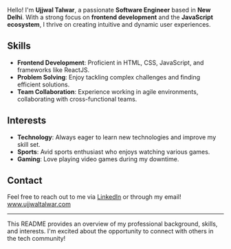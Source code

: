 Hello! I'm **Ujjwal Talwar**, a passionate **Software Engineer** based in **New Delhi**. With a strong focus on **frontend development** and the **JavaScript ecosystem**, I thrive on creating intuitive and dynamic user experiences.

## Skills
- **Frontend Development**: Proficient in HTML, CSS, JavaScript, and frameworks like ReactJS.
- **Problem Solving**: Enjoy tackling complex challenges and finding efficient solutions.
- **Team Collaboration**: Experience working in agile environments, collaborating with cross-functional teams.

## Interests
- **Technology**: Always eager to learn new technologies and improve my skill set.
- **Sports**: Avid sports enthusiast who enjoys watching various games.
- **Gaming**: Love playing video games during my downtime.

## Contact
Feel free to reach out to me via [LinkedIn](https://www.linkedin.com/in/ujjwal-talwar) or through my email!
www.ujjwaltalwar.com

---

This README provides an overview of my professional background, skills, and interests. I'm excited about the opportunity to connect with others in the tech community!
